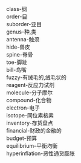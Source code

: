 class-纲<br>
order-目<br>
suborder-亚目<br>
genus-种,类<br>
antenna-触须<br>
hide-兽皮<br>
spine-脊骨<br>
toe-脚趾<br>
bill-鸟嘴<br>
fuzzy-有绒毛的,绒毛状的<br>
reagent-反应力试剂<br>
molecule-分子摩尔<br>
compound-化合物<br>
electron-电子<br>
isotope-同位素核素<br>
inventory-存货盘点<br>
financial-财政的金融的<br>
budget-预算<br>
equilibrium-平衡均衡<br>
hyperinflation-恶性通货膨胀<br>
<br>
<br>